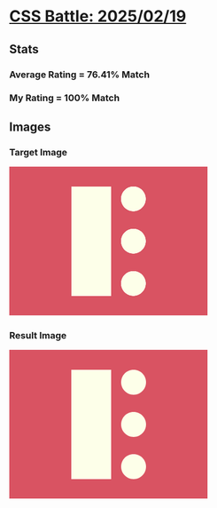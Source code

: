 # [CSS Battle: 2025/02/19](https://cssbattle.dev/play/BsAM4Ha9XfJ3QpuKDCB3)

## Stats

### Average Rating = 76.41% Match

### My Rating = 100% Match

## Images

### Target Image

![](./images/target.png)

### Result Image

![](./images/result.png)
